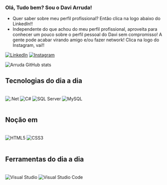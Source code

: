 
### Olá, Tudo bem? Sou o Davi Arruda!
- Quer saber sobre meu perfil profissional? Então clica na logo abaixo do LinkedIn!!
- Independente do que achou do meu perfil profissional, aproveita para conhecer um pouco sobre o perfil pessoal do Davi sem compromisso! A gente pode acabar virando amigo e/ou fazer network! Clica na logo do Instagram, vai!!

[![LinkedIn](https://img.shields.io/badge/LinkedIn-0077B5?style=for-the-badge&logo=linkedin&logoColor=white
)](https://www.linkedin.com/in/davicostaarruda/)
[![Instagram](https://img.shields.io/badge/Instagram-E4405F?style=for-the-badge&logo=instagram&logoColor=white
)](https://www.instagram.com/daviarruda)

![Arruda GitHub stats](https://github-readme-stats.vercel.app/api?username=davicostaarruda&show_icons=true&theme=synthwave)

## Tecnologias do dia a dia

<div style="display: inline_block"></br>
    <img align="center" alt=".Net" src="https://img.shields.io/badge/.NET-5C2D91?style=for-the-badge&logo=.net&logoColor=white" />
    <img align="center" alt="C#" src="https://img.shields.io/badge/C%23-239120?style=for-the-badge&logo=c-sharp&logoColor=white" />
    <img align="center" alt="SQL Server" src="https://img.shields.io/badge/Microsoft_SQL_Server-CC2927?style=for-the-badge&logo=microsoft-sql-server&logoColor=white" />
    <img align="center" alt="MySQL" src="https://img.shields.io/badge/MySQL-00000F?style=for-the-badge&logo=mysql&logoColor=white" />
</div></br>

## Noção em
<div style="display: inline_block"></br>
    <img align="center" alt="HTML5" src="https://img.shields.io/badge/HTML5-E34F26?style=for-the-badge&logo=html5&logoColor=white" />
    <img align="center" alt="CSS3" src="https://img.shields.io/badge/CSS3-1572B6?style=for-the-badge&logo=css3&logoColor=white" />
</div></br>

## Ferramentas do dia a dia
<div style="display: inline_block"></br>
    <img align="center" alt="Visual Studio" src="https://img.shields.io/badge/Visual_Studio-5C2D91?style=for-the-badge&logo=visual%20studio&logoColor=white" />
    <img align="center" alt="Visual Studio Code" src="https://img.shields.io/badge/Visual_Studio_Code-0078D4?style=for-the-badge&logo=visual%20studio%20code&logoColor=white" />
</div></br>


